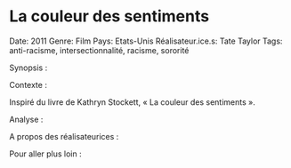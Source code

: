 # La couleur des sentiments

Date: 2011
Genre: Film
Pays: Etats-Unis
Réalisateur.ice.s: Tate Taylor 
Tags: anti-racisme, intersectionnalité, racisme, sororité

Synopsis : 

Contexte :

Inspiré du livre de Kathryn Stockett, « La couleur des sentiments ». 

Analyse : 

A propos des réalisateurices : 

Pour aller plus loin :
